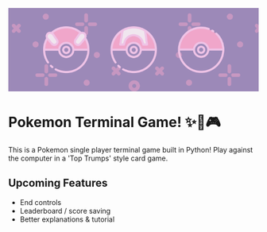 ![Pink Pokeballs Header Image](/pokemon.png)

# Pokemon Terminal Game! ✨🌸🎮

This is a Pokemon single player terminal game built in Python! Play against the computer in a 'Top Trumps' style card game.

## Upcoming Features
- End controls
- Leaderboard / score saving
- Better explanations & tutorial

